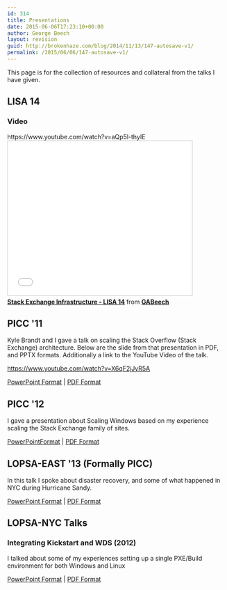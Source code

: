 ```yaml
---
id: 314
title: Presentations
date: 2015-06-06T17:23:10+00:00
author: George Beech
layout: revision
guid: http://brokenhaze.com/blog/2014/11/13/147-autosave-v1/
permalink: /2015/06/06/147-autosave-v1/
---
```

<p>This page is for the collection of resources and collateral from the talks I have given.</p>

<h2> LISA 14</h2>

<h3> Video </h3>
https://www.youtube.com/watch?v=aQp5l-thyIE

<br>
<iframe src="//www.slideshare.net/slideshow/embed_code/41714842" width="425" height="355" frameborder="0" marginwidth="0" marginheight="0" scrolling="no" style="border:1px solid #CCC; border-width:1px; margin-bottom:5px; max-width: 100%;" allowfullscreen> </iframe> <div style="margin-bottom:5px"> <strong> <a href="//www.slideshare.net/GABeech/stack-exchange-infra-41714842" title="Stack Exchange Infrastructure - LISA 14" target="_blank">Stack Exchange Infrastructure - LISA 14</a> </strong> from <strong><a href="//www.slideshare.net/GABeech" target="_blank">GABeech</a></strong> </div>

<h2>PICC '11</h2>

<p>Kyle Brandt and I gave a talk on scaling the Stack Overflow (Stack Exchange) architecture. Below are the slide from that presentation in PDF, and PPTX formats. Additionally a link to the YouTube Video of the talk.</p>

https://www.youtube.com/watch?v=X6qF2jJyR5A

<p><a href="http://brokenhaze.com/blog/wp-content/uploads/2013/05/PICC-2011.pptx">PowerPoint Format</a> |
<a href="http://brokenhaze.com/blog/wp-content/uploads/2013/05/PICC-2011.pdf">PDF Format</a></p>

<h2> PICC '12</h2>

<p>I gave a presentation about Scaling Windows based on my experience scaling the Stack Exchange family of sites.</p>

<p><a href="http://brokenhaze.com/blog/wp-content/uploads/2013/05/Scaling-Windows-Stack-Exchange-2012.pptx">PowerPointFormat</a> |
<a href="http://brokenhaze.com/blog/wp-content/uploads/2013/05/Scaling-Windows-Stack-Exchange-2012.pdf">PDF Format</a></p>

<h2> LOPSA-EAST '13 (Formally PICC) </h2>

<p>In this talk I spoke about disaster recovery, and some of what happened in NYC during Hurricane Sandy.</p>

<p><a href="http://brokenhaze.com/blog/wp-content/uploads/2013/05/2013-Preso.ppt">PowerPoint Format</a> |
<a href="http://brokenhaze.com/blog/wp-content/uploads/2013/05/2013-Preso.pdf">PDF Format</a></p>

<h2> LOPSA-NYC Talks </h2>

<h3> Integrating Kickstart and WDS (2012)</h3>

<p>I talked about some of my experiences setting up a single PXE/Build environment for both Windows and Linux</p>

<p><a href="http://brokenhaze.com/blog/wp-content/uploads/2013/05/Integrating-Kickstart-and-Windows-Deployment-Services.pptx">PowerPoint Format</a> |
<a href="http://brokenhaze.com/blog/wp-content/uploads/2013/05/Integrating-Kickstart-and-Windows-Deployment-Services.pdf">PDF Format</a></p>
